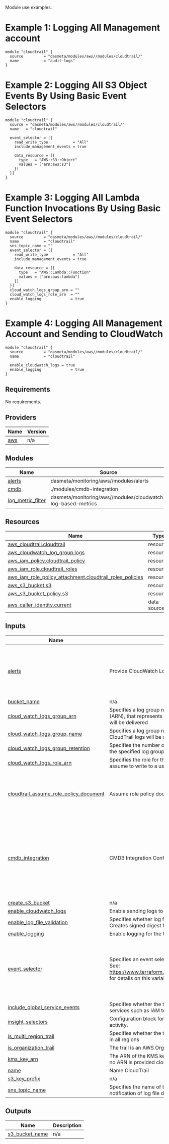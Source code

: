 Module use examples.

# Example 1: Logging All Management account

```
module "cloudtrail" {
  source         = "dasmeta/modules/aws//modules/cloudtrail/"
  name           = "audit-logs"
}
```

# Example 2: Logging All S3 Object Events By Using Basic Event Selectors

```
module "cloudtrail" {
  source = "dasmeta/modules/aws//modules/cloudtrail/"
  name   = "cloudtrail"

  event_selector = [{
    read_write_type           = "All"
    include_management_events = true

    data_resource = [{
      type   = "AWS::S3::Object"
      values = ["arn:aws:s3"]
    }]
  }]
}
```

# Example 3: Logging All Lambda Function Invocations By Using Basic Event Selectors

```
module "cloudtrail" {
  source         = "dasmeta/modules/aws//modules/cloudtrail/"
  name           = "cloudtrail"
  sns_topic_name = ""
  event_selector = [{
    read_write_type           = "All"
    include_management_events = true

    data_resource = [{
      type   = "AWS::Lambda::Function"
      values = ["arn:aws:lambda"]
    }]
  }]
  cloud_watch_logs_group_arn = ""
  cloud_watch_logs_role_arn  = ""
  enable_logging             = true
}
```

# Example 4: Logging All Management Account and Sending to CloudWatch

```
module "cloudtrail" {
  source         = "dasmeta/modules/aws//modules/cloudtrail/"
  name           = "cloudtrail"

  enable_cloudwatch_logs = true
  enable_logging             = true
}
```

<!-- BEGINNING OF PRE-COMMIT-TERRAFORM DOCS HOOK -->
## Requirements

No requirements.

## Providers

| Name | Version |
|------|---------|
| <a name="provider_aws"></a> [aws](#provider\_aws) | n/a |

## Modules

| Name | Source | Version |
|------|--------|---------|
| <a name="module_alerts"></a> [alerts](#module\_alerts) | dasmeta/monitoring/aws//modules/alerts | 1.3.8 |
| <a name="module_cmdb"></a> [cmdb](#module\_cmdb) | ./modules/cmdb-integration | n/a |
| <a name="module_log_metric_filter"></a> [log\_metric\_filter](#module\_log\_metric\_filter) | dasmeta/monitoring/aws//modules/cloudwatch-log-based-metrics | 1.3.9 |

## Resources

| Name | Type |
|------|------|
| [aws_cloudtrail.cloudtrail](https://registry.terraform.io/providers/hashicorp/aws/latest/docs/resources/cloudtrail) | resource |
| [aws_cloudwatch_log_group.logs](https://registry.terraform.io/providers/hashicorp/aws/latest/docs/resources/cloudwatch_log_group) | resource |
| [aws_iam_policy.cloudtrail_policy](https://registry.terraform.io/providers/hashicorp/aws/latest/docs/resources/iam_policy) | resource |
| [aws_iam_role.cloudtrail_roles](https://registry.terraform.io/providers/hashicorp/aws/latest/docs/resources/iam_role) | resource |
| [aws_iam_role_policy_attachment.cloudtrail_roles_policies](https://registry.terraform.io/providers/hashicorp/aws/latest/docs/resources/iam_role_policy_attachment) | resource |
| [aws_s3_bucket.s3](https://registry.terraform.io/providers/hashicorp/aws/latest/docs/resources/s3_bucket) | resource |
| [aws_s3_bucket_policy.s3](https://registry.terraform.io/providers/hashicorp/aws/latest/docs/resources/s3_bucket_policy) | resource |
| [aws_caller_identity.current](https://registry.terraform.io/providers/hashicorp/aws/latest/docs/data-sources/caller_identity) | data source |

## Inputs

| Name | Description | Type | Default | Required |
|------|-------------|------|---------|:--------:|
| <a name="input_alerts"></a> [alerts](#input\_alerts) | Provide CloudWatch Log Metric filters | <pre>object({<br>    sns_topic_name = optional(string, "alerts-sns-topic")<br>    events         = optional(list(string), []) # Some possible values are: iam-user-creation-or-deletion, iam-role-creation-or-deletion, iam-policy-changes, s3-creation-or-deletion, root-account-usage, elastic-ip-association-and-disassociation and etc.<br>  })</pre> | <pre>{<br>  "enabled": false<br>}</pre> | no |
| <a name="input_bucket_name"></a> [bucket\_name](#input\_bucket\_name) | n/a | `string` | `null` | no |
| <a name="input_cloud_watch_logs_group_arn"></a> [cloud\_watch\_logs\_group\_arn](#input\_cloud\_watch\_logs\_group\_arn) | Specifies a log group name using an Amazon Resource Name (ARN), that represents the log group to which CloudTrail logs will be delivered | `string` | `""` | no |
| <a name="input_cloud_watch_logs_group_name"></a> [cloud\_watch\_logs\_group\_name](#input\_cloud\_watch\_logs\_group\_name) | Specifies a log group name that will be created to which CloudTrail logs will be delivered | `string` | `"aws-cloudtrail-logs"` | no |
| <a name="input_cloud_watch_logs_group_retention"></a> [cloud\_watch\_logs\_group\_retention](#input\_cloud\_watch\_logs\_group\_retention) | Specifies the number of days you want to retain log events in the specified log group. | `number` | `90` | no |
| <a name="input_cloud_watch_logs_role_arn"></a> [cloud\_watch\_logs\_role\_arn](#input\_cloud\_watch\_logs\_role\_arn) | Specifies the role for the CloudWatch Logs endpoint to assume to write to a user’s log group | `string` | `""` | no |
| <a name="input_cloudtrail_assume_role_policy_document"></a> [cloudtrail\_assume\_role\_policy\_document](#input\_cloudtrail\_assume\_role\_policy\_document) | Assume role policy document. | `string` | `"{\n   \"Version\": \"2012-10-17\",\n   \"Statement\": [\n     {\n       \"Action\": \"sts:AssumeRole\",\n       \"Principal\": {\n         \"Service\": \"cloudtrail.amazonaws.com\"\n       },\n       \"Effect\": \"Allow\"\n     }\n   ]\n}\n"` | no |
| <a name="input_cmdb_integration"></a> [cmdb\_integration](#input\_cmdb\_integration) | CMDB Integration Configs | <pre>object({<br>    enabled = optional(bool, false)<br>    configs = optional(object({<br>      subscriptions = optional(list(object({<br>        protocol               = optional(string, null)<br>        endpoint               = optional(string, null)<br>        endpoint_auto_confirms = optional(bool, false)<br>      dead_letter_queue_arn = optional(string) })), [])<br>    }), {})<br>  })</pre> | `{}` | no |
| <a name="input_create_s3_bucket"></a> [create\_s3\_bucket](#input\_create\_s3\_bucket) | n/a | `bool` | `true` | no |
| <a name="input_enable_cloudwatch_logs"></a> [enable\_cloudwatch\_logs](#input\_enable\_cloudwatch\_logs) | Enable sending logs to CloudWatch | `bool` | `false` | no |
| <a name="input_enable_log_file_validation"></a> [enable\_log\_file\_validation](#input\_enable\_log\_file\_validation) | Specifies whether log file integrity validation is enabled. Creates signed digest for validated contents of logs | `bool` | `true` | no |
| <a name="input_enable_logging"></a> [enable\_logging](#input\_enable\_logging) | Enable logging for the trail | `bool` | `true` | no |
| <a name="input_event_selector"></a> [event\_selector](#input\_event\_selector) | Specifies an event selector for enabling data event logging. See: https://www.terraform.io/docs/providers/aws/r/cloudtrail.html for details on this variable | <pre>list(object({<br>    include_management_events = bool<br>    read_write_type           = string<br><br>    data_resource = list(object({<br>      type   = string<br>      values = list(string)<br>    }))<br>  }))</pre> | `[]` | no |
| <a name="input_include_global_service_events"></a> [include\_global\_service\_events](#input\_include\_global\_service\_events) | Specifies whether the trail is publishing events from global services such as IAM to the log files | `bool` | `true` | no |
| <a name="input_insight_selectors"></a> [insight\_selectors](#input\_insight\_selectors) | Configuration block for identifying unusual operational activity. | `list(string)` | `[]` | no |
| <a name="input_is_multi_region_trail"></a> [is\_multi\_region\_trail](#input\_is\_multi\_region\_trail) | Specifies whether the trail is created in the current region or in all regions | `bool` | `true` | no |
| <a name="input_is_organization_trail"></a> [is\_organization\_trail](#input\_is\_organization\_trail) | The trail is an AWS Organizations trail | `bool` | `false` | no |
| <a name="input_kms_key_arn"></a> [kms\_key\_arn](#input\_kms\_key\_arn) | The ARN of the KMS key to use for encryption of cloudtrail. If no ARN is provided cloudtrail won't be encrypted. | `string` | `null` | no |
| <a name="input_name"></a> [name](#input\_name) | Name CloudTrail | `string` | n/a | yes |
| <a name="input_s3_key_prefix"></a> [s3\_key\_prefix](#input\_s3\_key\_prefix) | n/a | `string` | `"cloudtrail"` | no |
| <a name="input_sns_topic_name"></a> [sns\_topic\_name](#input\_sns\_topic\_name) | Specifies the name of the Amazon SNS topic defined for notification of log file delivery | `string` | `null` | no |

## Outputs

| Name | Description |
|------|-------------|
| <a name="output_s3_bucket_name"></a> [s3\_bucket\_name](#output\_s3\_bucket\_name) | n/a |
<!-- END OF PRE-COMMIT-TERRAFORM DOCS HOOK -->

